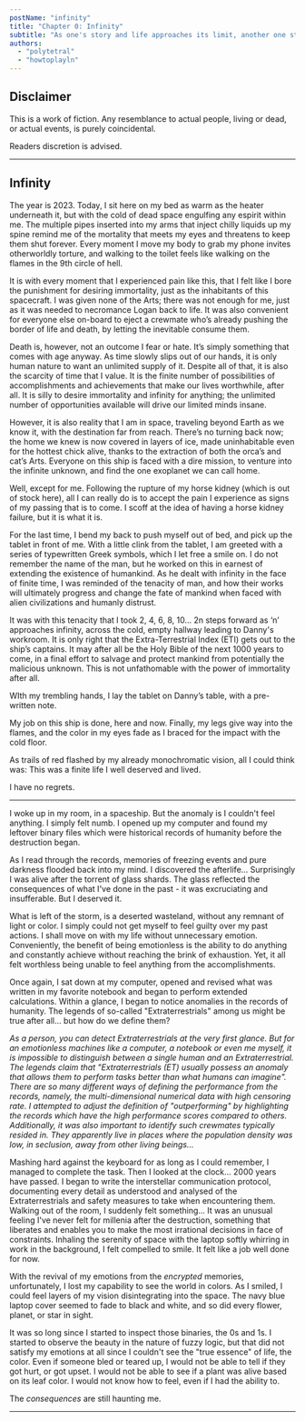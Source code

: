 ```yaml
---
postName: "infinity"
title: "Chapter 0: Infinity"
subtitle: "As one's story and life approaches its limit, another one starts in search of continuity of mankind."
authors:
  - "polytetral"
  - "howtoplayln"
---
```


## Disclaimer

This is a work of fiction. Any resemblance to actual people, living or dead, or actual events, is purely coincidental.

Readers discretion is advised.

---

## Infinity

The year is 2023. Today, I sit here on my bed as warm as the heater underneath it, but with the cold of dead space engulfing any espirit within me. The multiple pipes inserted into my arms that inject chilly liquids up my spine remind me of the mortality that meets my eyes and threatens to keep them shut forever. Every moment I move my body to grab my phone invites otherworldly torture, and walking to the toilet feels like walking on the flames in the 9th circle of hell.

It is with every moment that I experienced pain like this, that I felt like I bore the punishment for desiring immortality, just as the inhabitants of this spacecraft. I was given none of the Arts; there was not enough for me, just as it was needed to necromance Logan back to life. It was also convenient for everyone else on-board to eject a crewmate who’s already pushing the border of life and death, by letting the inevitable consume them.

Death is, however, not an outcome I fear or hate. It’s simply something that comes with age anyway. As time slowly slips out of our hands, it is only human nature to want an unlimited supply of it. Despite all of that, it is also the scarcity of time that I value. It is the finite number of possibilities of accomplishments and achievements that make our lives worthwhile, after all. It is silly to desire immortality and infinity for anything; the unlimited number of opportunities available will drive our limited minds insane.

However, it is also reality that I am in space, traveling beyond Earth as we know it, with the destination far from reach. There’s no turning back now; the home we knew is now covered in layers of ice, made uninhabitable even for the hottest chick alive, thanks to the extraction of both the orca’s and cat’s Arts. Everyone on this ship is faced with a dire mission, to venture into the infinite unknown, and find the one exoplanet we can call home. 

Well, except for me. Following the rupture of my horse kidney (which is out of stock here), all I can really do is to accept the pain I experience as signs of my passing that is to come. I scoff at the idea of having a horse kidney failure, but it is what it is. 

For the last time, I bend my back to push myself out of bed, and pick up the tablet in front of me. With a little clink from the tablet, I am greeted with a series of typewritten Greek symbols, which I let free a smile on. I do not remember the name of the man, but he worked on this in earnest of extending the existence of humankind. As he dealt with infinity in the face of finite time, I was reminded of the tenacity of man, and how their works will ultimately progress and change the fate of mankind when faced with alien civilizations and humanly distrust.

It was with this tenacity that I took 2, 4, 6, 8, 10… 2n steps forward as ‘n’ approaches infinity, across the cold, empty hallway leading to Danny's workroom. It is only right that the Extra-Terrestrial Index (ETI) gets out to the ship’s captains. It may after all be the Holy Bible of the next 1000 years to come, in a final effort to salvage and protect mankind from potentially the malicious unknown. This is not unfathomable with the power of immortality after all.

WIth my trembling hands, I lay the tablet on Danny’s table, with a pre-written note. 

My job on this ship is done, here and now. Finally, my legs give way into the flames, and the color in my eyes fade as I braced for the impact with the cold floor.

As trails of red flashed by my already monochromatic vision, all I could think was: This was a finite life I well deserved and lived. 

I have no regrets.

---

I woke up in my room, in a spaceship. But the anomaly is I couldn't feel anything. I simply felt numb. I opened up my computer and found my leftover binary files which were historical records of humanity before the destruction began. 

As I read through the records, memories of freezing events and pure darkness flooded back into my mind. I discovered the afterlife... Surprisingly I was alive after the torrent of glass shards. The glass reflected the consequences of what I've done in the past - it was excruciating and insufferable. But I deserved it. 

What is left of the storm, is a deserted wasteland, without any remnant of light or color. I simply could not get myself to feel guilty over my past actions. I shall move on with my life without unnecessary emotion. Conveniently, the benefit of being emotionless is the ability to do anything and constantly achieve without reaching the brink of exhaustion. Yet, it all felt worthless being unable to feel anything from the accomplishments.

Once again, I sat down at my computer, opened and revised what was written in my favorite notebook and began to perform extended calculations. Within a glance, I began to notice anomalies in the records of humanity. The legends of so-called "Extraterrestrials" among us might be true after all... but how do we define them?

*As a person, you can detect Extraterrestrials at the very first glance. But for an emotionless machines like a computer, a notebook or even me myself, it is impossible to distinguish between a single human and an Extraterrestrial. The legends claim that "Extraterrestrials (ET) usually possess an anomaly that allows them to perform tasks better than what humans can imagine". There are so many different ways of defining the performance from the records, namely, the multi-dimensional numerical data with high censoring rate. I attempted to adjust the definition of "outperforming" by highlighting the records which have the high performance scores compared to others. Additionally, it was also important to identify such crewmates typically resided in. They apparently live in places where the population density was low, in seclusion, away from other living beings...*

Mashing hard against the keyboard for as long as I could remember, I managed to complete the task. Then I looked at the clock... 2000 years have passed. I began to write the interstellar communication protocol, documenting every detail as understood and analysed of the Extraterrestrials and safety measures to take when encountering them. Walking out of the room, I suddenly felt something... It was an unusual feeling I've never felt for millenia after the destruction, something that liberates and enables you to make the most irrational decisions in face of constraints. Inhaling the serenity of space with the laptop softly whirring in work in the background, I felt compelled to smile. It felt like a job well done for now.

With the revival of my emotions from the *encrypted* memories, unfortunately, I lost my capability to see the world in colors. As I smiled, I could feel layers of my vision disintegrating into the space. The navy blue laptop cover seemed to fade to black and white, and so did every flower, planet, or star in sight. 

It was so long since I started to inspect those binaries, the 0s and 1s. I started to observe the beauty in the nature of fuzzy logic, but that did not satisfy my emotions at all since I couldn't see the "true essence" of life, the color. Even if someone bled or teared up, I would not be able to tell if they got hurt, or got upset. I would not be able to see if a plant was alive based on its leaf color. I would not know how to feel, even if I had the ability to. 

The *consequences* are still haunting me.

---
